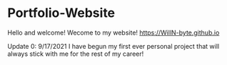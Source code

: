 # Portfolio-Website
Hello and welcome! Wecome to my website!
https://WillN-byte.github.io

Update 0: 9/17/2021 I have begun my first ever personal project that will always stick with me for the rest of my career!
